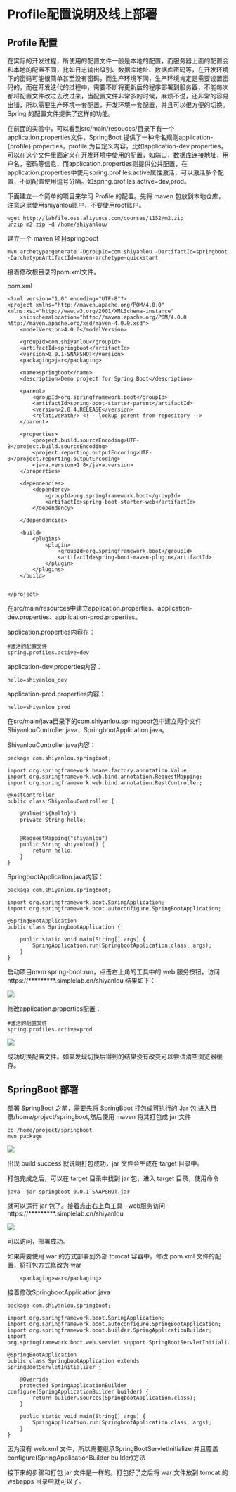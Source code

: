 # Profile配置说明及线上部署 #

## Profile 配置 ##

在实际的开发过程，所使用的配置文件一般是本地的配置，而服务器上面的配置会和本地的配置不同，比如日志输出级别、数据库地址、数据库密码等，在开发环境下的密码可能很简单甚至没有密码，而生产环境不同，生产环境肯定是需要设置密码的，而在开发迭代的过程中，需要不断将更新后的程序部署到服务器，不能每次都将配置文件改过去改过来，当配置文件非常多的时候，麻烦不说，还非常的容易出错，所以需要生产环境一套配置，开发环境一套配置，并且可以很方便的切换。Spring 的配置文件提供了这样的功能。

在前面的实验中，可以看到src/main/resouces/目录下有一个application.properties文件，SpringBoot 提供了一种命名规则application-{profile}.properties，profile 为自定义内容，比如application-dev.properties，可以在这个文件里面定义在开发环境中使用的配置，如端口，数据库连接地址，用户名，密码等信息，而application.properties则提供公共配置，在application.properties中使用spring.profiles.active属性激活，可以激活多个配置，不同配置使用逗号分隔。如spring.profiles.active=dev,prod。

下面建立一个简单的项目来学习 Profile 的配置。先将 maven 包放到本地仓库，注意这里使用shiyanlou账户，不要使用root账户。
```
wget http://labfile.oss.aliyuncs.com/courses/1152/m2.zip
unzip m2.zip -d /home/shiyanlou/
```
建立一个 maven 项目springboot
```
mvn archetype:generate -DgroupId=com.shiyanlou -DartifactId=springboot -DarchetypeArtifactId=maven-archetype-quickstart
```
接着修改根目录的pom.xml文件。

pom.xml

```
<?xml version="1.0" encoding="UTF-8"?>
<project xmlns="http://maven.apache.org/POM/4.0.0" xmlns:xsi="http://www.w3.org/2001/XMLSchema-instance"
    xsi:schemaLocation="http://maven.apache.org/POM/4.0.0 http://maven.apache.org/xsd/maven-4.0.0.xsd">
    <modelVersion>4.0.0</modelVersion>

    <groupId>com.shiyanlou</groupId>
    <artifactId>springboot</artifactId>
    <version>0.0.1-SNAPSHOT</version>
    <packaging>jar</packaging>

    <name>springboot</name>
    <description>Demo project for Spring Boot</description>

    <parent>
        <groupId>org.springframework.boot</groupId>
        <artifactId>spring-boot-starter-parent</artifactId>
        <version>2.0.4.RELEASE</version>
        <relativePath/> <!-- lookup parent from repository -->
    </parent>

    <properties>
        <project.build.sourceEncoding>UTF-8</project.build.sourceEncoding>
        <project.reporting.outputEncoding>UTF-8</project.reporting.outputEncoding>
        <java.version>1.8</java.version>
    </properties>

    <dependencies>
        <dependency>
            <groupId>org.springframework.boot</groupId>
            <artifactId>spring-boot-starter-web</artifactId>
        </dependency>

    </dependencies>

    <build>
        <plugins>
            <plugin>
                <groupId>org.springframework.boot</groupId>
                <artifactId>spring-boot-maven-plugin</artifactId>
            </plugin>
        </plugins>
    </build>


</project>
```
在src/main/resources中建立application.properties、application-dev.properties、application-prod.properties。

application.properties内容在：
```
#激活的配置文件
spring.profiles.active=dev
```
application-dev.properties内容：
```
hello=shiyanlou_dev
```
application-prod.properties内容：
```
hello=shiyanlou_prod
```
在src/main/java目录下的com.shiyanlou.springboot包中建立两个文件ShiyanlouController.java，SpringbootApplication.java。

ShiyanlouController.java内容：
```
package com.shiyanlou.springboot;

import org.springframework.beans.factory.annotation.Value;
import org.springframework.web.bind.annotation.RequestMapping;
import org.springframework.web.bind.annotation.RestController;

@RestController
public class ShiyanlouController {

    @Value("${hello}")
    private String hello;


    @RequestMapping("shiyanlou")
    public String shiyanlou() {
        return hello;
    }
}
```
SpringbootApplication.java内容：
```
package com.shiyanlou.springboot;

import org.springframework.boot.SpringApplication;
import org.springframework.boot.autoconfigure.SpringBootApplication;

@SpringBootApplication
public class SpringbootApplication {

    public static void main(String[] args) {
        SpringApplication.run(SpringbootApplication.class, args);
    }
}
```
启动项目mvm spring-boot:run，点击右上角的工具中的 web 服务按钮，访问https://*********.simplelab.cn/shiyanlou,结果如下：

![](https://doc.shiyanlou.com/document-uid441493labid8432timestamp1542866360630.png/wm)

修改application.properties配置：
```
#激活的配置文件
spring.profiles.active=prod
```
![](https://doc.shiyanlou.com/document-uid441493labid8432timestamp1542868514104.png/wm)

成功切换配置文件。如果发现切换后得到的结果没有改变可以尝试清空浏览器缓存。

## SpringBoot 部署 ##

部署 SpringBoot 之前，需要先将 SpringBoot 打包成可执行的 Jar 包,进入目录/home/project/springboot,然后使用 maven 将其打包成 jar 文件
```
cd /home/project/springboot
mvn package
```
![](https://doc.shiyanlou.com/document-uid441493labid8432timestamp1542868679864.png/wm)

出现 build success 就说明打包成功，jar 文件会生成在 target 目录中。

打包完成之后，可以在 target 目录中找到 jar 包，进入 target 目录，使用命令
```
java -jar springboot-0.0.1-SNAPSHOT.jar
```
就可以运行 jar 包了。接着点击右上角工具--web服务访问https://*********.simplelab.cn/shiyanlou

![](https://doc.shiyanlou.com/document-uid441493labid8432timestamp1542868514104.png/wm)

可以访问，部署成功。

如果需要使用 war 的方式部署到外部 tomcat 容器中，修改 pom.xml 文件的配置，将打包方式修改为 war
```
    <packaging>war</packaging>
```
接着修改SpringbootApplication.java
```
package com.shiyanlou.springboot;

import org.springframework.boot.SpringApplication;
import org.springframework.boot.autoconfigure.SpringBootApplication;
import org.springframework.boot.builder.SpringApplicationBuilder;
import org.springframework.boot.web.servlet.support.SpringBootServletInitializer;

@SpringBootApplication
public class SpringbootApplication extends SpringBootServletInitializer {

    @Override
    protected SpringApplicationBuilder configure(SpringApplicationBuilder builder) {
        return builder.sources(SpringbootApplication.class);
    }

    public static void main(String[] args) {
        SpringApplication.run(SpringbootApplication.class, args);
    }
}
```
因为没有 web.xml 文件，所以需要继承SpringBootServletInitializer并且覆盖configure(SpringApplicationBuilder builder)方法

接下来的步骤和打包 jar 文件是一样的。打包好了之后将 war 文件放到 tomcat 的 webapps 目录中就可以了。


